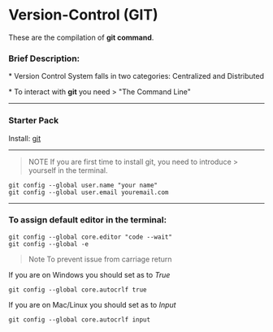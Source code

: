 # Version-Control (GIT)

<p>These are the compilation of <strong>git command</strong>. </p>

<h3>Brief Description:</h3>
<p>* Version Control System falls in two categories: Centralized and Distributed</p>
<p>* To interact with <strong>git</strong> you need > "The Command Line"</p>

<hr>

### Starter Pack
 
 Install: [git](https://git-scm.com/)

<hr>

> NOTE
> If you are first time to install git, you need to introduce > yourself in the terminal.

```git
git config --global user.name "your name"
git config --global user.email youremail.com
```
<hr>

### To assign default editor in the terminal: 

```git
git config --global core.editor "code --wait"
git config --global -e
```

> Note
> To prevent issue from carriage return 

If you are on Windows you should set as to *True*
```git
git config --global core.autocrlf true
```
If you are on Mac/Linux you should set as to *Input*
```git
git config --global core.autocrlf input
```
